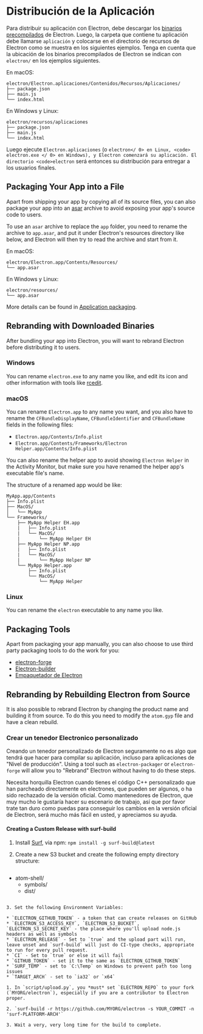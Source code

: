 # Distribución de la Aplicación

Para distribuir su aplicación con Electron, debe descargar los [binarios precompilados](https://github.com/electron/electron/releases) de Electron. Luego, la carpeta que contiene tu aplicación debe llamarse `aplicación` y colocarse en el directorio de recursos de Electron como se muestra en los siguientes ejemplos. Tenga en cuenta que la ubicación de los binarios precompilados de Electron se indican con `electron/` en los ejemplos siguientes.

En macOS:

```text
electron/Electron.aplicaciones/Contenidos/Recursos/Aplicaciones/
├── package.json
├── main.js
└── index.html
```

En Windows y Linux:

```text
electron/recursos/aplicaciones
├── package.json
├── main.js
└── index.html
```

Luego ejecute `Electron.aplicaciones` (o `electron</ 0> en Linux, <code> electron.exe </ 0> en Windows), y Electron comenzará su aplicación. El directorio <code>electron` será entonces su distribución para entregar a los usuarios finales.

## Packaging Your App into a File

Apart from shipping your app by copying all of its source files, you can also package your app into an [asar](https://github.com/electron/asar) archive to avoid exposing your app's source code to users.

To use an `asar` archive to replace the `app` folder, you need to rename the archive to `app.asar`, and put it under Electron's resources directory like below, and Electron will then try to read the archive and start from it.

En macOS:

```text
electron/Electron.app/Contents/Resources/
└── app.asar
```

En Windows y Linux:

```text
electron/resources/
└── app.asar
```

More details can be found in [Application packaging](application-packaging.md).

## Rebranding with Downloaded Binaries

After bundling your app into Electron, you will want to rebrand Electron before distributing it to users.

### Windows

You can rename `electron.exe` to any name you like, and edit its icon and other information with tools like [rcedit](https://github.com/atom/rcedit).

### macOS

You can rename `Electron.app` to any name you want, and you also have to rename the `CFBundleDisplayName`, `CFBundleIdentifier` and `CFBundleName` fields in the following files:

* `Electron.app/Contents/Info.plist`
* `Electron.app/Contents/Frameworks/Electron Helper.app/Contents/Info.plist`

You can also rename the helper app to avoid showing `Electron Helper` in the Activity Monitor, but make sure you have renamed the helper app's executable file's name.

The structure of a renamed app would be like:

```text
MyApp.app/Contents
├── Info.plist
├── MacOS/
│   └── MyApp
└── Frameworks/
    ├── MyApp Helper EH.app
    |   ├── Info.plist
    |   └── MacOS/
    |       └── MyApp Helper EH
    ├── MyApp Helper NP.app
    |   ├── Info.plist
    |   └── MacOS/
    |       └── MyApp Helper NP
    └── MyApp Helper.app
        ├── Info.plist
        └── MacOS/
            └── MyApp Helper
```

### Linux

You can rename the `electron` executable to any name you like.

## Packaging Tools

Apart from packaging your app manually, you can also choose to use third party packaging tools to do the work for you:

* [electron-forge](https://github.com/electron-userland/electron-forge)
* [Electron-builder](https://github.com/electron-userland/electron-builder)
* [Empaquetador de Electron](https://github.com/electron-userland/electron-packager)

## Rebranding by Rebuilding Electron from Source

It is also possible to rebrand Electron by changing the product name and building it from source. To do this you need to modify the `atom.gyp` file and have a clean rebuild.

### Crear un tenedor Electronico personalizado

Creando un tenedor personalizado de Electron seguramente no es algo que tendrá que hacer para compilar su aplicación, incluso para aplicaciones de "Nivel de producción". Using a tool such as `electron-packager` or `electron-forge` will allow you to "Rebrand" Electron without having to do these steps.

Necesita horquilla Electron cuando tienes el código C++ personalizado que han parcheado directamente en electrones, que pueden ser algunos, o ha sido rechazado de la versión oficial. Como mantenedores de Electron, que muy mucho le gustaría hacer su escenario de trabajo, así que por favor trate tan duro como puedas para conseguir los cambios en la versión oficial de Electron, será mucho más fácil en usted, y apreciamos su ayuda.

#### Creating a Custom Release with surf-build

1. Install [Surf](https://github.com/surf-build/surf), via npm: `npm install -g surf-build@latest`

2. Create a new S3 bucket and create the following empty directory structure:
    
    ```sh
- atom-shell/
  - symbols/
  - dist/
```

3. Set the following Environment Variables:

* `ELECTRON_GITHUB_TOKEN` - a token that can create releases on GitHub
* `ELECTRON_S3_ACCESS_KEY`, `ELECTRON_S3_BUCKET`, `ELECTRON_S3_SECRET_KEY` - the place where you'll upload node.js headers as well as symbols
* `ELECTRON_RELEASE` - Set to `true` and the upload part will run, leave unset and `surf-build` will just do CI-type checks, appropriate to run for every pull request.
* `CI` - Set to `true` or else it will fail
* `GITHUB_TOKEN` - set it to the same as `ELECTRON_GITHUB_TOKEN`
* `SURF_TEMP` - set to `C:\Temp` on Windows to prevent path too long issues
* `TARGET_ARCH` - set to `ia32` or `x64`

1. In `script/upload.py`, you *must* set `ELECTRON_REPO` to your fork (`MYORG/electron`), especially if you are a contributor to Electron proper.

2. `surf-build -r https://github.com/MYORG/electron -s YOUR_COMMIT -n 'surf-PLATFORM-ARCH'`

3. Wait a very, very long time for the build to complete.